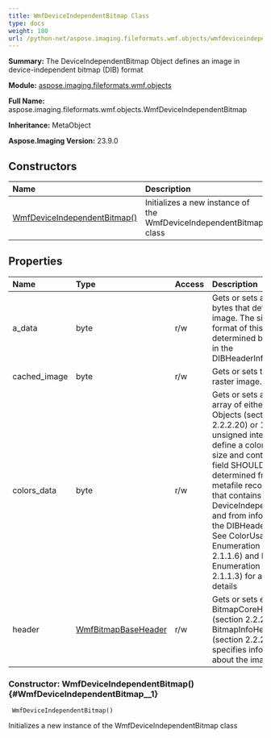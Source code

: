 ```yaml
---
title: WmfDeviceIndependentBitmap Class
type: docs
weight: 180
url: /python-net/aspose.imaging.fileformats.wmf.objects/wmfdeviceindependentbitmap/
---
```


**Summary:** The DeviceIndependentBitmap Object defines an image in<br/>                device-independent bitmap (DIB) format

**Module:** [aspose.imaging.fileformats.wmf.objects](/imaging/python-net/aspose.imaging.fileformats.wmf.objects/)

**Full Name:** aspose.imaging.fileformats.wmf.objects.WmfDeviceIndependentBitmap

**Inheritance:** MetaObject

**Aspose.Imaging Version:** 23.9.0

## **Constructors**
| **Name** | **Description** |
| :- | :- |
| [WmfDeviceIndependentBitmap()](#WmfDeviceIndependentBitmap__1) | Initializes a new instance of the WmfDeviceIndependentBitmap class |
## **Properties**
| **Name** | **Type** | **Access** | **Description** |
| :- | :- | :- | :- |
| a_data | byte | r/w | Gets or sets an array of bytes that define the image. The size and<br/>                format of this data is determined by information in the<br/>                DIBHeaderInfo field. |
| cached_image | byte | r/w | Gets or sets the cached raster image. |
| colors_data | byte | r/w | Gets or sets an optional array of either RGBQuad Objects (section<br/>                2.2.2.20) or 16-bit unsigned integers that define a color table. The<br/>                size and contents of this field SHOULD be determined from the<br/>                metafile record or object that contains this DeviceIndependentBitmap<br/>                and from information in the DIBHeaderInfo field. See ColorUsage<br/>                Enumeration (section 2.1.1.6) and BitCount Enumeration (section<br/>                2.1.1.3) for additional details |
| header | [WmfBitmapBaseHeader](/imaging/python-net/aspose.imaging.fileformats.wmf.objects/wmfbitmapbaseheader) | r/w | Gets or sets either a BitmapCoreHeader Object (section 2.2.2.2) or a<br/>                BitmapInfoHeader Object (section 2.2.2.3) that specifies information<br/>                about the image |


### Constructor: WmfDeviceIndependentBitmap() {#WmfDeviceIndependentBitmap__1}


```
 WmfDeviceIndependentBitmap() 
```

Initializes a new instance of the WmfDeviceIndependentBitmap class

